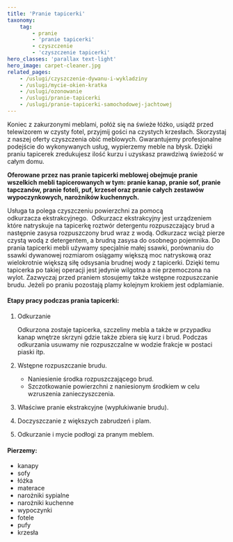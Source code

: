 ```yaml
---
title: 'Pranie tapicerki'
taxonomy:
    tag:
        - pranie
        - 'pranie tapicerki'
        - czyszczenie
        - 'czyszczenie tapicerki'
hero_classes: 'parallax text-light'
hero_image: carpet-cleaner.jpg
related_pages:
    - /uslugi/czyszczenie-dywanu-i-wykladziny
    - /uslugi/mycie-okien-kratka
    - /uslugi/ozonowanie
    - /uslugi/pranie-tapicerki
    - /uslugi/pranie-tapicerki-samochodowej-jachtowej
---
```


Koniec z zakurzonymi meblami, połóż się na świeże łóżko, usiądź przed telewizorem w czysty fotel, przyjmij gości na czystych krzesłach. Skorzystaj z naszej oferty czyszczenia obić meblowych. Gwarantujemy profesjonalne podejście do wykonywanych usług, wypierzemy meble na błysk. Dzięki praniu tapicerek zredukujesz ilość kurzu i uzyskasz prawdziwą świeżość w całym domu.

**Oferowane przez nas pranie tapicerki meblowej obejmuje pranie wszelkich mebli tapicerowanych w tym: pranie kanap, pranie sof, pranie tapczanów, pranie foteli, puf, krzeseł oraz pranie całych zestawów wypoczynkowych, narożników kuchennych.**

Usługa ta polega czyszczeniu powierzchni za pomocą odkurzacza ekstrakcyjnego.  Odkurzacz ekstrakcyjny jest urządzeniem które natryskuje na tapicerkę roztwór detergentu rozpuszczający brud a następnie zasysa rozpuszczony brud wraz z wodą. Odkurzacz wciąż pierze czystą wodą z detergentem, a brudną zasysa do osobnego pojemnika. Do prania tapicerki mebli używamy specjalnie małej ssawki, porównaniu do ssawki dywanowej rozmiarom osiągamy większą moc natryskową oraz wielokrotnie większą siłę odsysania brudnej wody z tapicerki. Dzięki temu tapicerka po takiej operacji jest jedynie wilgotna a nie przemoczona na wylot. Zazwyczaj przed praniem stosujemy także wstępne rozpuszczanie brudu. Jeżeli po praniu pozostają plamy kolejnym krokiem jest odplamianie.

#### Etapy pracy podczas prania tapicerki:

1. Odkurzanie
	
	Odkurzona zostaje tapicerka, szczeliny mebla a także w przypadku kanap wnętrze skrzyni gdzie także zbiera się kurz i brud. Podczas odkurzania usuwamy nie 	rozpuszczalne w wodzie frakcje w postaci piaski itp.
    
2. Wstępne rozpuszczanie brudu.

	*	Naniesienie środka rozpuszczającego brud.
	*	Szczotkowanie powierzchni z naniesionym środkiem w celu wzruszenia zanieczyszczenia. 	

3. Właściwe pranie ekstrakcyjne (wypłukiwanie brudu).
4. Doczyszczanie z większych zabrudzeń i plam.
5. Odkurzanie i mycie podłogi za pranym meblem.

#### Pierzemy:
* kanapy
* sofy
* łóżka
* materace
* narożniki sypialne
* narożniki kuchenne
* wypoczynki
* fotele
* pufy
* krzesła
